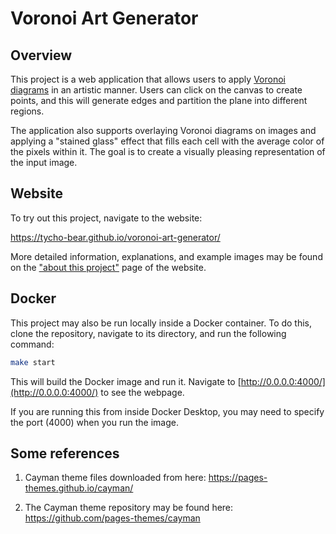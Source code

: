 # Voronoi Art Generator


## Overview

This project is a web application that allows users to apply [Voronoi diagrams](https://en.wikipedia.org/wiki/Voronoi_diagram)
in an artistic manner. Users can click on the canvas to create points, and this will generate edges and partition the plane into different regions. 

The application also supports overlaying Voronoi diagrams on images and applying a "stained glass" effect that fills each cell with the average color of the pixels within it. The goal is to create a visually pleasing representation of the input image. 

## Website

To try out this project, navigate to the website:

https://tycho-bear.github.io/voronoi-art-generator/

More detailed information, explanations, and example images may be found on the ["about this project"](https://tycho-bear.github.io/voronoi-art-generator/about) page of the website.

## Docker

This project may also be run locally inside a Docker container. To do this, clone the repository, navigate to its directory, and run the following command:

```bash
make start
```

This will build the Docker image and run it. Navigate to [http://0.0.0.0:4000/](http://0.0.0.0:4000/) to see the webpage.

If you are running this from inside Docker Desktop, you may need to specify the port (4000) when you run the image.

## Some references

1. Cayman theme files downloaded from here: https://pages-themes.github.io/cayman/ 

2. The Cayman theme repository may be found here: https://github.com/pages-themes/cayman
